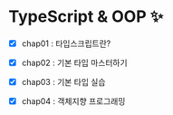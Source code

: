 # TypeScript & OOP ✨

- [x] chap01 : 타입스크립트란?
- [x] chap02 : 기본 타입 마스터하기
- [x] chap03 : 기본 타입 실습
- [x] chap04 : 객체지향 프로그래밍



